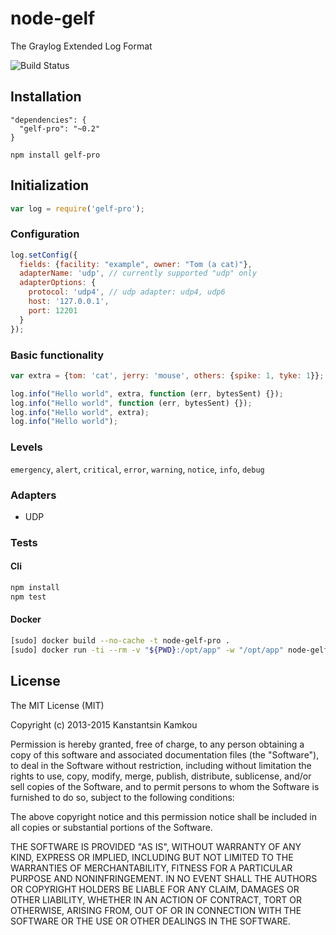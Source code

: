 node-gelf
====================
The Graylog Extended Log Format

![Build Status](https://travis-ci.org/kkamkou/node-gelf-pro.svg?branch=master)

## Installation
```
"dependencies": {
  "gelf-pro": "~0.2"
}
```
```npm install gelf-pro```

## Initialization
```javascript
var log = require('gelf-pro');
```

### Configuration
```javascript
log.setConfig({
  fields: {facility: "example", owner: "Tom (a cat)"},
  adapterName: 'udp', // currently supported "udp" only
  adapterOptions: {
    protocol: 'udp4', // udp adapter: udp4, udp6
    host: '127.0.0.1',
    port: 12201
  }
});
```

### Basic functionality
```javascript
var extra = {tom: 'cat', jerry: 'mouse', others: {spike: 1, tyke: 1}};

log.info("Hello world", extra, function (err, bytesSent) {});
log.info("Hello world", function (err, bytesSent) {});
log.info("Hello world", extra);
log.info("Hello world");
```

### Levels
```emergency```, ```alert```, ```critical```, ```error```, ```warning```, ```notice```, ```info```, ```debug```

### Adapters

- UDP

### Tests
#### Cli
```bash
npm install
npm test
```

#### Docker
```bash
[sudo] docker build --no-cache -t node-gelf-pro .
[sudo] docker run -ti --rm -v "${PWD}:/opt/app" -w "/opt/app" node-gelf-pro
```

## License
The MIT License (MIT)

Copyright (c) 2013-2015 Kanstantsin Kamkou

Permission is hereby granted, free of charge, to any person obtaining a copy of
this software and associated documentation files (the "Software"), to deal in
the Software without restriction, including without limitation the rights to
use, copy, modify, merge, publish, distribute, sublicense, and/or sell copies of
the Software, and to permit persons to whom the Software is furnished to do so,
subject to the following conditions:

The above copyright notice and this permission notice shall be included in all
copies or substantial portions of the Software.

THE SOFTWARE IS PROVIDED "AS IS", WITHOUT WARRANTY OF ANY KIND, EXPRESS OR
IMPLIED, INCLUDING BUT NOT LIMITED TO THE WARRANTIES OF MERCHANTABILITY, FITNESS
FOR A PARTICULAR PURPOSE AND NONINFRINGEMENT. IN NO EVENT SHALL THE AUTHORS OR
COPYRIGHT HOLDERS BE LIABLE FOR ANY CLAIM, DAMAGES OR OTHER LIABILITY, WHETHER
IN AN ACTION OF CONTRACT, TORT OR OTHERWISE, ARISING FROM, OUT OF OR IN
CONNECTION WITH THE SOFTWARE OR THE USE OR OTHER DEALINGS IN THE SOFTWARE.
